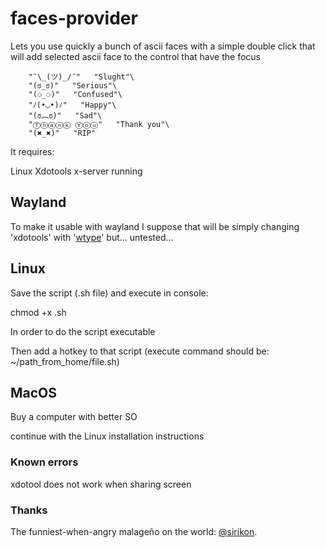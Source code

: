 # faces-provider

Lets you use quickly a bunch of ascii faces with a simple double click that will add selected ascii face to the control that have the focus

        "¯\_(ツ)_/¯"   "Slught"\
        "(ಠ_ಠ)"   "Serious"\
        "(⚆_⚆)"   "Confused"\
        "ﾉ(•◡•)ﾉ"   "Happy"\
        "(ಠ︹ಠ)"   "Sad"\
        "Ⓣⓗⓐⓝⓚ Ⓨⓞⓤ"   "Thank you"\
        "(✖_✖)"   "RIP"

It requires:

Linux
Xdotools
x-server running

## Wayland

To make it usable with wayland I suppose that will be simply changing 'xdotools' with '[wtype](https://github.com/atx/wtype)' but... untested...

## Linux

Save the script (.sh file) and execute in console:

chmod +x <file>.sh

In order to do the script executable

Then add a hotkey to that script (execute command should be: ~/path_from_home/file.sh)

## MacOS

Buy a computer with better SO

continue with the Linux installation instructions

### Known errors

xdotool does not work when sharing screen

### Thanks 

The funniest-when-angry malageño on the world: [@sirikon](https://github.com/sirikon).
